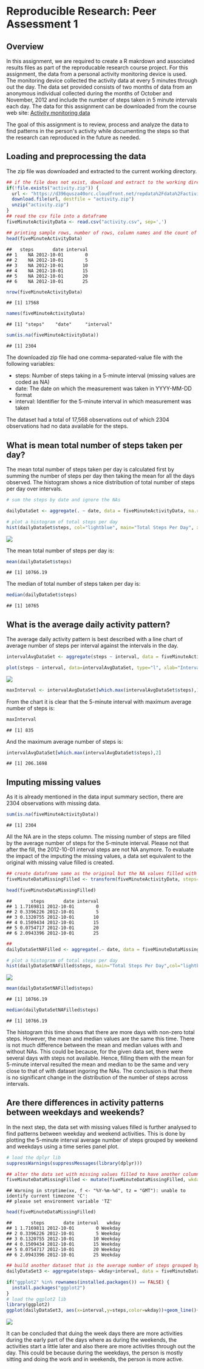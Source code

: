 # Reproducible Research: Peer Assessment 1

## Overview

In this assignment, we are required to create a R makrdown and associated results files as part of the reproducable research course project. For this assignment, the data from a personal activity monitoring device is used. The monitoring device collected the activity data at every 5 minutes through out the day. The data set provided consists of two months of data from an anonymous individual collected during the months of October and November, 2012 and include the number of steps taken in 5 minute intervals each day. 
The data for this assignment can be downloaded from the course web site: [Activity monitoring data](https://d396qusza40orc.cloudfront.net/repdata%2Fdata%2Factivity.zip)

The goal of this assignment is to review, process and analyze the data to find patterns in the person's activity while documenting the steps so that the research can reproduced in the future as needed.


## Loading and preprocessing the data

The zip file was downloaded and extracted to the current working directory. 


```r
## if the file does not exist, download and extract to the working directory
if(!file.exists("activity.zip")) {
  url <- "https://d396qusza40orc.cloudfront.net/repdata%2Fdata%2Factivity.zip"
  download.file(url, destfile = "activity.zip")
  unzip("activity.zip")
}
## read the csv file into a dataframe
fiveMinuteActivityData <- read.csv("activity.csv", sep=',')

## printing sample rows, number of rows, column names and the count of records with NAs.
head(fiveMinuteActivityData)
```

```
##   steps       date interval
## 1    NA 2012-10-01        0
## 2    NA 2012-10-01        5
## 3    NA 2012-10-01       10
## 4    NA 2012-10-01       15
## 5    NA 2012-10-01       20
## 6    NA 2012-10-01       25
```

```r
nrow(fiveMinuteActivityData)
```

```
## [1] 17568
```

```r
names(fiveMinuteActivityData)
```

```
## [1] "steps"    "date"     "interval"
```

```r
sum(is.na(fiveMinuteActivityData))
```

```
## [1] 2304
```

The downloaded zip file had one comma-separated-value file with the following variables:

* steps: Number of steps taking in a 5-minute interval (missing values are coded as NA)
* date: The date on which the measurement was taken in YYYY-MM-DD format
* interval: Identifier for the 5-minute interval in which measurement was taken

The dataset had a total of 17,568 observations out of which 2304 observations had no data available for the steps.



## What is mean total number of steps taken per day?

The mean total number of steps taken per day is calculated first by summing the number of steps per day then taking the mean for all the days observed. The histogram shows a nice distribution of total number of steps per day over intervals. 



```r
# sum the steps by date and ignore the NAs

dailyDataSet <- aggregate(. ~ date, data = fiveMinuteActivityData, na.rm=TRUE,FUN = sum)

# plot a histogram of total steps per day
hist(dailyDataSet$steps, col="lightblue", main="Total Steps Per Day", xlab="Steps", ylab="Days Count")
```

![](PA1_template_files/figure-html/unnamed-chunk-1-1.png)<!-- -->

The mean total number of steps per day is:


```r
mean(dailyDataSet$steps)
```

```
## [1] 10766.19
```

The median of total number of steps taken per day is:


```r
median(dailyDataSet$steps)
```

```
## [1] 10765
```

## What is the average daily activity pattern?

The average daily activity pattern is best described with a line chart of average number of steps per interval against the intervals in the day.


```r
intervalAvgDataSet <- aggregate(steps ~ interval, data = fiveMinuteActivityData, na.rm=TRUE,FUN = mean)

plot(steps ~ interval, data=intervalAvgDataSet, type="l", xlab="Intervals", ylab="Average Number of Steps")
```

![](PA1_template_files/figure-html/unnamed-chunk-4-1.png)<!-- -->

```r
maxInterval <- intervalAvgDataSet[which.max(intervalAvgDataSet$steps),1]
```

From the chart it is clear that the 5-minute interval with maximum average number of steps is:

```r
maxInterval
```

```
## [1] 835
```

And the maximum average number of steps is:

```r
intervalAvgDataSet[which.max(intervalAvgDataSet$steps),2]
```

```
## [1] 206.1698
```

## Imputing missing values

As it is already mentioned in the data input summary section, there are 2304 observations with missing data.


```r
sum(is.na(fiveMinuteActivityData))
```

```
## [1] 2304
```

All the NA are in the steps column. The missing number of steps are filled by the average number of steps for the 5-minute interval. Please not that after the fill, the 2012-10-01 interval steps are not NA anymore. To evaluate the impact of the imputing the missing values, a data set equivalent to the original with missing value filled is created. 


```r
## create dataframe same as the original but the NA values filled with the 5-minute interval average steps.
fiveMinuteDataMissingFilled <- transform(fiveMinuteActivityData, steps=ifelse(is.na(fiveMinuteActivityData$steps),                               intervalAvgDataSet$steps[match(fiveMinuteActivityData$interval,intervalAvgDataSet$interval)], fiveMinuteActivityData$steps))

head(fiveMinuteDataMissingFilled)
```

```
##       steps       date interval
## 1 1.7169811 2012-10-01        0
## 2 0.3396226 2012-10-01        5
## 3 0.1320755 2012-10-01       10
## 4 0.1509434 2012-10-01       15
## 5 0.0754717 2012-10-01       20
## 6 2.0943396 2012-10-01       25
```

```r
## 
dailyDataSetNAFilled <- aggregate(.~ date, data = fiveMinuteDataMissingFilled,FUN = sum)

# plot a histogram of total steps per day
hist(dailyDataSetNAFilled$steps, main="Total Steps Per Day",col="lightblue",xlab="Steps",ylab="Days Count")
```

![](PA1_template_files/figure-html/unnamed-chunk-8-1.png)<!-- -->

```r
mean(dailyDataSetNAFilled$steps)
```

```
## [1] 10766.19
```

```r
median(dailyDataSetNAFilled$steps)
```

```
## [1] 10766.19
```

The histogram this time shows that there are more days with non-zero total steps. However, the mean and median values are the same this time. There is not much difference between the mean and median values with and without NAs. This could be because, for the given data set, there were several days with steps not available. Hence, filling them with the mean for 5-minute interval resulted the mean and median to be the same and very close to that of with dataset ingoring the NAs. The conclusion is that there is no significant change in the distribution of the number of steps across intervals.

## Are there differences in activity patterns between weekdays and weekends?

In the next step, the data set with missing values filled is further analysed to find patterns between weekday and weekend activities. This is done by plotting the 5-minute interval average number of steps grouped by weekend and weekdays using a time series panel plot. 

```r
# load the dplyr lib
suppressWarnings(suppressMessages(library(dplyr)))

## alter the data set with missing values filled to have another column to have the weekday or weekend factor data.
fiveMinuteDataMissingFilled <- mutate(fiveMinuteDataMissingFilled, wkday = ifelse(weekdays(as.Date(date)) == "Saturday" | weekdays(as.Date(date)) == "Sunday", "Weekend","Weekday"))
```

```
## Warning in strptime(xx, f <- "%Y-%m-%d", tz = "GMT"): unable to identify current timezone 'C':
## please set environment variable 'TZ'
```

```r
head(fiveMinuteDataMissingFilled)
```

```
##       steps       date interval   wkday
## 1 1.7169811 2012-10-01        0 Weekday
## 2 0.3396226 2012-10-01        5 Weekday
## 3 0.1320755 2012-10-01       10 Weekday
## 4 0.1509434 2012-10-01       15 Weekday
## 5 0.0754717 2012-10-01       20 Weekday
## 6 2.0943396 2012-10-01       25 Weekday
```

```r
## build another dataset that is the average number of steps grouped by weekdaytype and interval
dailyDataSet3 <- aggregate(steps~ wkday+interval, data = fiveMinuteDataMissingFilled,FUN = mean)

if("ggplot2" %in% rownames(installed.packages()) == FALSE) {
  install.packages("ggplot2")
}
# load the ggplot2 lib
library(ggplot2)
ggplot(dailyDataSet3, aes(x=interval,y=steps,color=wkday))+geom_line()+labs(x="Intervals",y="Average No.Of Steps")+facet_wrap(~wkday, nrow = 1, ncol=2)+ ggtitle("Activities Pattern -  Weekday vs Weekend")+theme(plot.title = element_text( hjust=0.5))
```

![](PA1_template_files/figure-html/unnamed-chunk-9-1.png)<!-- -->

It can be concluded that duing the week days there are more activities during the early part of the days where as during the weekends, the activities start a little later and also there are more activities through out the day. This could be because during the weekdays, the person is mostly sitting and doing the work and in weekends, the person is more active.
